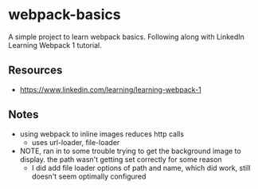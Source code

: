 # webpack-basics

A simple project to learn webpack basics. Following along with LinkedIn Learning Webpack 1 tutorial.

## Resources
* https://www.linkedin.com/learning/learning-webpack-1

## Notes
* using webpack to inline images reduces http calls
  - uses url-loader, file-loader
* NOTE, ran in to some trouble trying to get the background image to display. the path wasn't getting set correctly for some reason
  - I did add file loader options of path and name, which did work, still doesn't seem optimally configured

